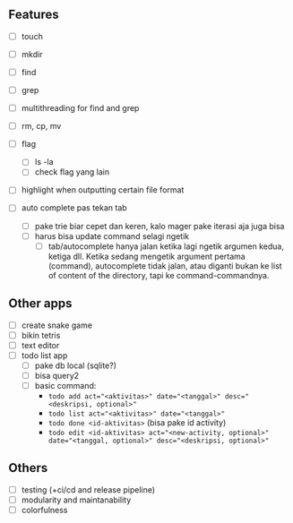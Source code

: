 ## Features

- [ ] touch
- [ ] mkdir
- [ ] find
- [ ] grep
- [ ] multithreading for find and grep
- [ ] rm, cp, mv
- [ ] flag

  - [ ] ls -la
  - [ ] check flag yang lain

- [ ] highlight when outputting certain file format
- [ ] auto complete pas tekan tab
  - [ ] pake trie biar cepet dan keren, kalo mager pake iterasi aja juga bisa
  - [ ] harus bisa update command selagi ngetik
    - [ ] tab/autocomplete hanya jalan ketika lagi ngetik argumen kedua, ketiga dll. Ketika sedang mengetik argument pertama (command), autocomplete tidak jalan, atau diganti bukan ke list of content of the directory, tapi ke command-commandnya.

## Other apps

- [ ] create snake game
- [ ] bikin tetris
- [ ] text editor
- [ ] todo list app
  - [ ] pake db local (sqlite?)
  - [ ] bisa query2
  - [ ] basic command:
    - `todo add act="<aktivitas>" date="<tanggal>" desc="<deskripsi, optional>"`
    - `todo list act="<aktivitas>" date="<tanggal>"`
    - `todo done <id-aktivitas>` (bisa pake id activity)
    - `todo edit <id-aktivitas> act="<new-activity, optional>" date="<tanggal, optional>" desc="<deskripsi, optional>"`

## Others

- [ ] testing (+ci/cd and release pipeline)
- [ ] modularity and maintanability
- [ ] colorfulness
